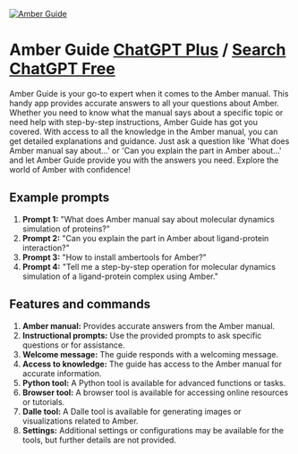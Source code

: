 
[![Amber Guide](https://files.oaiusercontent.com/file-Crcoz0Wx3j1vSAYOv8BUFMZv?se=2123-10-17T04%3A33%3A19Z&sp=r&sv=2021-08-06&sr=b&rscc=max-age%3D31536000%2C%20immutable&rscd=attachment%3B%20filename%3D3a357c1e-a9b0-4c17-ac2c-09680f45bd18.png&sig=TBBfiJ195WxNaLk0nwZheDbS2%2BUgV7fuV3Ldn3mYL5M%3D)](https://chat.openai.com/g/g-yrO85Hgl3-amber-guide)

# Amber Guide [ChatGPT Plus](https://chat.openai.com/g/g-yrO85Hgl3-amber-guide) / [Search ChatGPT Free](https://gptcall.net/index.html#/?search=Amber%20Guide)

Amber Guide is your go-to expert when it comes to the Amber manual. This handy app provides accurate answers to all your questions about Amber. Whether you need to know what the manual says about a specific topic or need help with step-by-step instructions, Amber Guide has got you covered. With access to all the knowledge in the Amber manual, you can get detailed explanations and guidance. Just ask a question like 'What does Amber manual say about...' or 'Can you explain the part in Amber about...' and let Amber Guide provide you with the answers you need. Explore the world of Amber with confidence!

## Example prompts

1. **Prompt 1:** "What does Amber manual say about molecular dynamics simulation of proteins?"
2. **Prompt 2:** "Can you explain the part in Amber about ligand-protein interaction?"
3. **Prompt 3:** "How to install ambertools for Amber?"
4. **Prompt 4:** "Tell me a step-by-step operation for molecular dynamics simulation of a ligand-protein complex using Amber."

## Features and commands

1. **Amber manual:** Provides accurate answers from the Amber manual.
2. **Instructional prompts:** Use the provided prompts to ask specific questions or for assistance.
3. **Welcome message:** The guide responds with a welcoming message.
4. **Access to knowledge:** The guide has access to the Amber manual for accurate information.
5. **Python tool:** A Python tool is available for advanced functions or tasks.
6. **Browser tool:** A browser tool is available for accessing online resources or tutorials.
7. **Dalle tool:** A Dalle tool is available for generating images or visualizations related to Amber.
8. **Settings:** Additional settings or configurations may be available for the tools, but further details are not provided.


